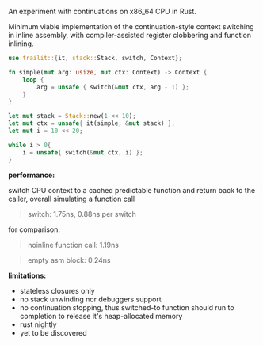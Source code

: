 An experiment with continuations on x86_64 CPU in Rust.

Minimum viable implementation of the continuation-style context switching in inline assembly, with
compiler-assisted register clobbering and function inlining. 

```rust
use trailit::{it, stack::Stack, switch, Context};

fn simple(mut arg: usize, mut ctx: Context) -> Context {
	loop {
	    arg = unsafe { switch(&mut ctx, arg - 1) };
	}
}

let mut stack = Stack::new(1 << 10);
let mut ctx = unsafe{ it(simple, &mut stack) };
let mut i = 10 << 20;

while i > 0{
	i = unsafe{ switch(&mut ctx, i) };
}
```

**performance:**

switch CPU context to a cached predictable function and return back to the caller, overall simulating a function call
> switch: 1.75ns, 0.88ns per switch

for comparison:
> noinline function call: 1.19ns

> empty asm block: 0.24ns

**limitations:**
- stateless closures only
- no stack unwinding nor debuggers support
- no continuation stopping, thus switched-to function should run to completion to release it's 
heap-allocated memory
- rust nightly
- yet to be discovered



